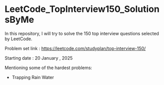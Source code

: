 # LeetCode_TopInterview150_SolutionsByMe

In this repository, I will try to solve the 150 top interview questions selected by LeetCode.

Problem set link : https://leetcode.com/studyplan/top-interview-150/

Starting date : 20 January , 2025


Mentioning some of the hardest problems:
- Trapping Rain Water
